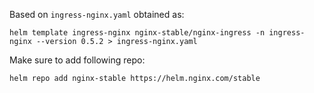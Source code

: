 Based on `ingress-nginx.yaml` obtained as:
```
helm template ingress-nginx nginx-stable/nginx-ingress -n ingress-nginx --version 0.5.2 > ingress-nginx.yaml
```

Make sure to add following repo:
````
helm repo add nginx-stable https://helm.nginx.com/stable
````

